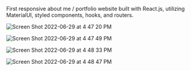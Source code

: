 First responsive about me / portfolio website built with React.js, utilizing MaterialUI, styled components, hooks, and routers. 

![Screen Shot 2022-06-29 at 4 47 20 PM](https://user-images.githubusercontent.com/48611641/176541719-3e019444-3efd-4622-9d82-ea7f58f0b5d1.png)


![Screen Shot 2022-06-29 at 4 47 49 PM](https://user-images.githubusercontent.com/48611641/176541790-f465de2b-bdbe-44b1-9e56-36311bc5e061.png)


![Screen Shot 2022-06-29 at 4 48 33 PM](https://user-images.githubusercontent.com/48611641/176541918-f32660fe-ec2c-434d-aa61-b1145d8f9f76.png)


![Screen Shot 2022-06-29 at 4 48 47 PM](https://user-images.githubusercontent.com/48611641/176541953-e6544aa3-44ad-4aa2-9942-8833be3903d0.png)
